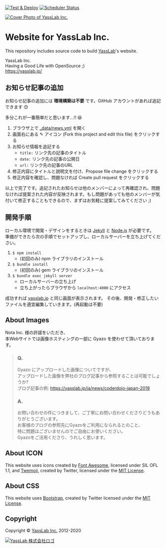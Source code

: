 [![Test & Deploy](https://github.com/yasslab/yasslab.jp/workflows/Test%20&%20Deploy/badge.svg)](https://github.com/yasslab/yasslab.jp/actions?query=workflow%3A%22Test+%26+Deploy%22) [![Scheduler Status](https://github.com/yasslab/yasslab.jp/workflows/Scheduler/badge.svg)](https://github.com/yasslab/yasslab.jp/actions?query=workflow%3A%22Scheduler%22)

[![Cover Photo of YassLab Inc.](https://yasslab.jp/img/cover-photo_ss_v2.png)](https://yasslab.jp/ja/)

# Website for YassLab Inc.

This repository includes source code to build [YassLab](https://yasslab.jp/)'s website.

YassLab Inc.   
Having a Good Life with OpenSource ;)     
https://yasslab.jp/

## お知らせ記事の追加

お知らせ記事の追加には **環境構築は不要** です。GitHub アカウントがあれば追記できます :blush:

多分これが一番簡単だと思います...!! 😆

1. ブラウザ上で [_data/news.yml](https://github.com/yasslab/yasslab.jp/blob/master/_data/news.yml) を開く
2. 画面右にある ✎ アイコン (Fork this project and edit this file) をクリックする
3. お知らせ情報を追記する
   - `title:` リンク先の記事のタイトル
   - `date:` リンク先の記事の公開日
   - `url:` リンク先の記事のURL
4. 修正内容にタイトルと説明文を付け、Propose file change をクリックする
5. 修正内容を確認し、問題なければ Create pull request をクリックする

以上で完了です。追記されたお知らせは他のメンバーによって再確認され、問題なければ提案された内容が反映されます。もし問題があっても他のメンバーが気付いて修正することもできるので、まずはお気軽に提案してみてください ;)


## 開発手順
ローカル環境で開発・デザインをするときは [Jekyll](https://jekyllrb.com) と [Node.js](https://nodejs.org/) が必要です。   
準備ができたら次の手順でセットアップし、ローカルサーバーを立ち上げてください。

1. `$ npm install`
    - (初回のみ) npm ライブラリのインストール
1. `$ bundle install`
    - (初回のみ) gem ライブラリのインストール
2. `$ bundle exec jekyll server`
    - ローカルサーバーの立ち上げ
    - 立ち上がったらブラウザから `localhost:4000` にアクセス

成功すれば [yasslab.jp](https://yasslab.jp/) と同じ画面が表示されます。
その後、開発・修正したいファイルを適宜編集していきます。(再起動は不要)

## About Images
Nota Inc. 様の許諾をいただき、  
本Webサイトでは画像ホスティングの一部に Gyazo を使わせて頂いております。

> ### Q.
> Gyazo にアップロードした画像についてですが、   
> アップロードした画像を弊社のブログ記事から参照することは可能でしょうか?   
> ブログ記事の例: https://yasslab.jp/ja/news/coderdojo-japan-2018
>
> ### A.
> お問い合わせの件につきまして、ご丁寧にお問い合わせくださりどうもありがとうございます。   
> お客様のブログの参照先にGyazoをご利用になられるとのこと、     
> 特に問題はございませんのでご自由にお使いください。     
> Gyazoをご活用くださり、うれしく思います。

## About ICON

This website uses icons created by [Font Awesome](http://fontawesome.io/), licensed under SIL OFL 1.1, and [Twemoji](https://github.com/twitter/twemoji), created by Twitter, licensed under the [MIT License](http://opensource.org/licenses/MIT).

## About CSS

This website uses [Bootstrap](https://getbootstrap.jp/), created by Twitter licensed under the [MIT License](http://opensource.org/licenses/MIT).

## Copyright

Copyright &copy; [YassLab Inc.](https://yasslab.jp) 2012-2020

[![YassLab 株式会社ロゴ](https://yasslab.jp/img/logos/800x200.png?cache=clear)](https://yasslab.jp/)
